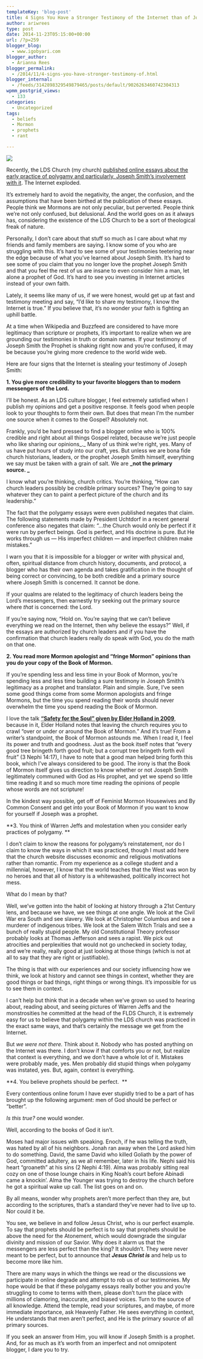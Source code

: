 ```yaml
---
templateKey: 'blog-post'
title: 4 Signs You Have a Stronger Testimony of the Internet than of Joseph Smith
author: ariwrees
type: post
date: 2014-11-23T05:15:00+00:00
url: /?p=259
blogger_blog:
  - www.igobyari.com
blogger_author:
  - Arianna Rees
blogger_permalink:
  - /2014/11/4-signs-you-have-stronger-testimony-of.html
blogger_internal:
  - /feeds/3142898329549879465/posts/default/9026263460742304313
wpmm_postgrid_views:
  - 133
categories:
  - Uncategorized
tags:
  - beliefs
  - Mormon
  - prophets
  - rant

---
```

[![](http://www.igobyari.com/wp-content/uploads/2014/11/joseph.jpg)](http://www.igobyari.com/wp-content/uploads/2014/11/joseph.jpg)

Recently, the LDS Church (my church) [published online essays about the early practice of polygamy and particularly, Joseph Smith’s involvement with it](https://www.lds.org/topics/plural-marriage-in-kirtland-and-nauvoo?lang=eng). The Internet exploded.

It’s extremely hard to avoid the negativity, the anger, the confusion, and the assumptions that have been birthed at the publication of these essays. People think we Mormons are not only peculiar, but perverted. People think we’re not only confused, but delusional. And the world goes on as it always has, considering the existence of the LDS Church to be a sort of theological freak of nature. 

Personally, I don’t care about that stuff so much as I care about what my friends and family members are saying. I know some of you who are struggling with this. It’s hard to see some of your testimonies teetering near the edge because of what you’ve learned about Joseph Smith. It’s hard to see some of you claim that you no longer love the prophet Joseph Smith and that you feel the rest of us are insane to even consider him a man, let alone a prophet of God. It’s hard to see you investing in Internet articles instead of your own faith. 

Lately, it seems like many of us, if we were honest, would get up at fast and testimony meeting and say, “I’d like to share my testimony, I know the Internet is true.” If you believe that, it’s no wonder your faith is fighting an uphill battle.  

At a time when Wikipedia and Buzzfeed are considered to have more legitimacy than scripture or prophets, it’s important to realize when we are grounding our testimonies in truth or domain names. If your testimony of Joseph Smith the Prophet is shaking right now and you’re confused, it may be because you’re giving more credence to the world wide web.

Here are four signs that the Internet is stealing your testimony of Joseph Smith: 

**1\. You give more credibility to your favorite bloggers than to modern messengers of the Lord.**

I’ll be honest. As an LDS culture blogger, I feel extremely satisfied when I publish my opinions and get a positive response. It feels good when people look to your thoughts to form their own. But does that mean I’m the number one source when it comes to the Gospel? Absolutely not. 

Frankly, you’d be hard pressed to find a blogger online who is 100% credible and right about all things Gospel related, because we’re just people who like sharing our opinions_._ Many of us think we’re right, yes. Many of us have put hours of study into our craft, yes. But unless we are bona fide church historians, leaders, or the prophet Joseph Smith himself, everything we say must be taken with a grain of salt. We are **_not the primary source. _**

I know what you’re thinking, church critics. You’re thinking, “How can church leaders possibly be credible primary sources? They’re going to say whatever they can to paint a perfect picture of the church and its leadership.” 

The fact that the polygamy essays were even published negates that claim. The following statements made by President Uchtdorf in a recent general conference also negates that claim: “…the Church would only be perfect if it were run by perfect beings. God is perfect, and His doctrine is pure. But He works through us — His imperfect children — and imperfect children make mistakes.”

I warn you that it is impossible for a blogger or writer with physical and, often, spiritual distance from church history, documents, and protocol, a blogger who has their own agenda and takes gratification in the thought of being correct or convincing, to be both credible and a primary source where Joseph Smith is concerned. It cannot be done.

If your qualms are related to the legitimacy of church leaders being the Lord’s messengers, then earnestly try seeking out the primary source where _that_ is concerned: the Lord.

If you’re saying now, “Hold on. You’re saying that we can’t believe everything we read on the Internet, then why believe the essays?” Well, if the essays are authorized by church leaders and if you have the confirmation that church leaders really do speak with God, you do the math on that one. 

**2\. You read more Mormon apologist and “fringe Mormon” opinions than you do your copy of the Book of Mormon.**

If you’re spending less and less time in your Book of Mormon, you’re spending less and less time building a sure testimony in Joseph Smith’s legitimacy as a prophet and translator. Plain and simple. Sure, I’ve seen some good things come from some Mormon apologists and fringe Mormons, but the time you spend reading their words should never overwhelm the time you spend reading the Book of Mormon.

I love the talk [**“Safety for the Soul” given by Elder Holland in 2009**](https://www.lds.org/general-conference/2009/10/safety-for-the-soul?lang=eng), because in it, Elder Holland notes that leaving the church requires you to crawl “over or under or around the Book of Mormon.” And it’s true! From a writer’s standpoint, the Book of Mormon astounds me. When I read it, I feel its power and truth and goodness. Just as the book itself notes that “every good tree bringeth forth good fruit; but a corrupt tree bringeth forth evil fruit” (3 Nephi 14:17), I have to note that a good man helped bring forth this book, which I’ve always considered to be good. The irony is that the Book of Mormon itself gives us direction to know whether or not Joseph Smith legitimately communed with God as His prophet, and yet we spend so little time reading it and so much more time reading the opinions of people whose words are not scripture! 

In the kindest way possible, get off of Feminist Mormon Housewives and By Common Consent and get into your Book of Mormon if you want to know for yourself if Joseph was a prophet.  

**3\. You think of Warren Jeffs and molestation when you consider early practices of polygamy. **

I don’t claim to know the reasons for polygamy’s reinstatement, nor do I claim to know the ways in which it was practiced, though I must add here that the church website discusses economic and religious motivations rather than romantic. From my experience as a college student and a millennial, however, I know that the world teaches that the West was won by no heroes and that all of history is a whitewashed, politically incorrect hot mess.

What do I mean by that?

Well, we’ve gotten into the habit of looking at history through a 21st Century lens, and because we have, we see things at one angle. We look at the Civil War era South and see slavery. We look at Christopher Columbus and see a murderer of indigenous tribes. We look at the Salem Witch Trials and see a bunch of really stupid people. My old Constitutional Theory professor probably looks at Thomas Jefferson and sees a rapist. We pick out atrocities and perplexities that would not go unchecked in society today, and we’re really, really good at just looking at those things (which is not at all to say that they are right or justifiable).

The thing is that with our experiences and our society influencing how we think, we look at history and cannot see things in context, whether they are good things or bad things, right things or wrong things. It’s impossible for us to see them in context. 

I can’t help but think that in a decade when we’ve grown so used to hearing about, reading about, and seeing pictures of Warren Jeffs and the monstrosities he committed at the head of the FLDS Church, it is extremely easy for us to believe that polygamy within the LDS church was practiced in the exact same ways, and that’s certainly the message we get from the Internet.

But _we were not there._ Think about it. Nobody who has posted anything on the Internet was there. I don’t know if that comforts you or not, but realize that context is everything, and we don’t have a whole lot of it. Mistakes were probably made, yes. Men probably did stupid things when polygamy was instated, yes. But, again, context is everything.  

**4\. You believe prophets should be perfect.  **

Every contentious online forum I have ever stupidly tried to be a part of has brought up the following argument: men of God should be perfect or “better”.

_Is this true?_ one would wonder. 

Well, according to the books of God it isn’t.

Moses had major issues with speaking. Enoch, if he was telling the truth, was hated by all of his neighbors. Jonah ran away when the Lord asked him to do something. David, the same David who killed Goliath by the power of God, committed adultery, as we all remember, later in his life. Nephi said his heart “groaneth” at his sins (2 Nephi 4:19). Alma was probably sitting real cozy on one of those lounge chairs in King Noah’s court before Abinadi came a knockin’. Alma the Younger was trying to destroy the church before he got a spiritual wake up call. The list goes on and on.  

By all means, wonder why prophets aren’t more perfect than they are, but according to the scriptures, that’s a standard they’ve never had to live up to. Nor could it be.

You see, we believe in and follow Jesus Christ, who is our perfect example. To say that prophets should be perfect is to say that prophets should be above the need for the Atonement, which would downgrade the singular divinity and mission of our Savior. Why does it alarm us that the messengers are less perfect than the king? It shouldn’t. They were never meant to be perfect, but to announce that _**Jesus Christ is**_ and help us to become more like him.

There are many ways in which the things we read or the discussions we participate in online degrade and attempt to rob us of our testimonies. My hope would be that if these polygamy essays really bother you and you’re struggling to come to terms with them, please don’t turn the place with millions of clamoring, inaccurate, and biased voices. Turn to the source of all knowledge. Attend the temple, read your scriptures, and maybe, of more immediate importance, ask Heavenly Father. He sees everything in context, He understands that men aren’t perfect, and He is the primary source of all primary sources.

If you seek an answer from Him, you will know if Joseph Smith is a prophet. And, for as much as it’s worth from an imperfect and not omnipotent blogger, I dare you to try.